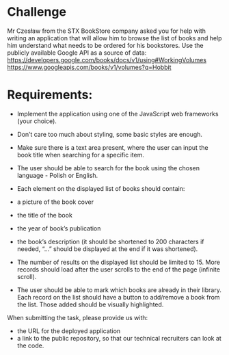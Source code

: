 # Challenge

Mr Czesław from the STX BookStore company asked you for help with writing an application
that will allow him to browse the list of books and help him understand what needs to be
ordered for his bookstores.
Use the publicly available Google API as a source of data:
​​https://developers.google.com/books/docs/v1/using#WorkingVolumes
https://www.googleapis.com/books/v1/volumes?q=Hobbit

# Requirements:

- Implement the application using one of the JavaScript web frameworks (your choice).
- Don’t care too much about styling, some basic styles are enough.
- Make sure there is a text area present, where the user can input the book title when
  searching for a specific item.
- The user should be able to search for the book using the chosen language - Polish or
  English.
- Each element on the displayed list of books should contain:
- a picture of the book cover
- the title of the book
- the year of book’s publication
- the book’s description (it should be shortened to 200 characters if needed,
  “...” should be displayed at the end if it was shortened).

- The number of results on the displayed list should be limited to 15. More records
  should load after the user scrolls to the end of the page (infinite scroll).
- The user should be able to mark which books are already in their library. Each record
  on the list should have a button to add/remove a book from the list. Those added
  should be visually highlighted.

When submitting the task, please provide us with:

- the URL for the deployed application
- a link to the public repository, so that our technical recruiters can look at the code.
